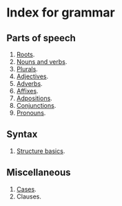 # Index for grammar

## Parts of speech
1. [Roots](/roots.md)<span class="blind-only">.</span>
2. [Nouns and verbs](/nouns-verbs.md)<span class="blind-only">.</span>
3. [Plurals](/plurals.md)<span class="blind-only">.</span>
4. [Adjectives](/adjectives.md)<span class="blind-only">.</span>
5. [Adverbs](/adverbs.md)<span class="blind-only">.</span>
6. [Affixes](/affixes.md)<span class="blind-only">.</span>
7. [Adpositions](/adpositions.md)<span class="blind-only">.</span>
8. [Conjunctions](/conjunctions.md)<span class="blind-only">.</span>
9. [Pronouns](Pronouns/index.md)<span class="blind-only">.</span>
    
## Syntax
1. [Structure basics](/Syntax/basic.md)<span class="blind-only">.</span>
   
## Miscellaneous
1. [Cases](/cases.md)<span class="blind-only">.</span>
2. Clauses<span class="blind-only">.</span>
